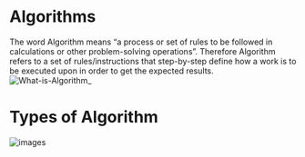 # Algorithms
The word Algorithm means “a process or set of rules to be followed in calculations or other problem-solving operations”. Therefore Algorithm refers to a set of rules/instructions that step-by-step define how a work is to be executed upon in order to get the expected results.
![What-is-Algorithm_](https://user-images.githubusercontent.com/46878145/70391090-38f34300-1986-11ea-9486-6f46ca2e008a.jpg)
# Types of Algorithm
![images](https://user-images.githubusercontent.com/46878145/70392431-deadae80-1994-11ea-9c91-51e6faa9ca49.png)
